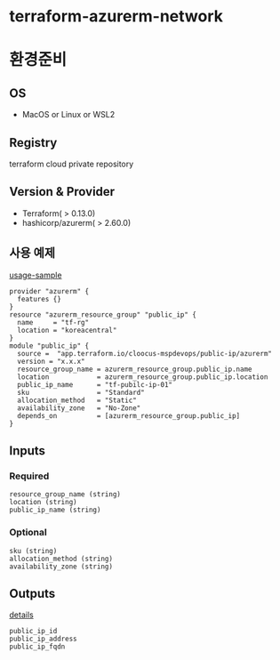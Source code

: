 # terraform-azurerm-network
# 환경준비
## OS
- MacOS or Linux or WSL2
## Registry
terraform cloud private repository
## Version & Provider
- Terraform( > 0.13.0)
- hashicorp/azurerm( > 2.60.0)
## 사용 예제
[usage-sample](./usage-sample)
```
provider "azurerm" {
  features {}
}
resource "azurerm_resource_group" "public_ip" {
  name     = "tf-rg"
  location = "koreacentral"
}
module "public_ip" {
  source =  "app.terraform.io/cloocus-mspdevops/public-ip/azurerm"
  version = "x.x.x"
  resource_group_name = azurerm_resource_group.public_ip.name
  location            = azurerm_resource_group.public_ip.location
  public_ip_name      = "tf-pubilc-ip-01"
  sku                 = "Standard"
  allocation_method   = "Static"
  availability_zone   = "No-Zone"
  depends_on          = [azurerm_resource_group.public_ip]
}
```
## Inputs
### Required
```
resource_group_name (string)
location (string)
public_ip_name (string)
```
### Optional
```
sku (string)
allocation_method (string)
availability_zone (string)
```
## Outputs
[details](./outputs.tf)
```
public_ip_id
public_ip_address
public_ip_fqdn
```
